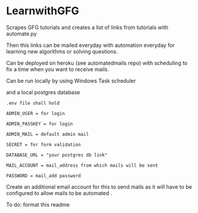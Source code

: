 # LearnwithGFG

Scrapes GFG tutorials and creates a list of links from tutorials with automate.py

Then this links can be mailed everyday with automation everyday for learning new algorithms or solving questions.

Can be deployed on heroku (see automatedmails repo) with scheduling to fix a time when you want to receive mails.

Can be run locally by using Windows Task scheduler 

and a local postgres database

```
.env file shall hold

ADMIN_USER = for login 

ADMIN_PASSKEY = for login

ADMIN_MAIL = default admin mail

SECRET = for form validation 

DATABASE_URL = "your postgres db link"

MAIL_ACCOUNT = mail_address from which mails will be sent

PASSWORD = mail_add password
```
Create an additional email account for this to send mails as it will have to be configured to allow mails to be automated .

To do:
format this readme
